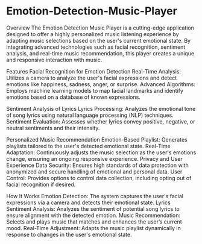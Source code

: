 # Emotion-Detection-Music-Player

Overview
The Emotion Detection Music Player is a cutting-edge application designed to offer a highly personalized music listening experience by adapting music selections based on the user's current emotional state. By integrating advanced technologies such as facial recognition, sentiment analysis, and real-time music recommendation, this player creates a unique and responsive interaction with music.

Features
Facial Recognition for Emotion Detection
Real-Time Analysis: Utilizes a camera to analyze the user's facial expressions and detect emotions like happiness, sadness, anger, or surprise.
Advanced Algorithms: Employs machine learning models to map facial landmarks and identify emotions based on a database of known expressions.

Sentiment Analysis of Lyrics
Lyrics Processing: Analyzes the emotional tone of song lyrics using natural language processing (NLP) techniques.
Sentiment Evaluation: Assesses whether lyrics convey positive, negative, or neutral sentiments and their intensity.

Personalized Music Recommendation
Emotion-Based Playlist: Generates playlists tailored to the user's detected emotional state.
Real-Time Adaptation: Continuously adjusts the music selection as the user's emotions change, ensuring an ongoing responsive experience.
Privacy and User Experience
Data Security: Ensures high standards of data protection with anonymized and secure handling of emotional and personal data.
User Control: Provides options to control data collection, including opting out of facial recognition if desired.

How It Works
Emotion Detection: The system captures the user's facial expressions via a camera and detects their emotional state.
Lyrics Sentiment Analysis: Analyzes the sentiment of potential song lyrics to ensure alignment with the detected emotion.
Music Recommendation: Selects and plays music that matches and enhances the user’s current mood.
Real-Time Adjustment: Adapts the music playlist dynamically in response to changes in the user's emotional state.
